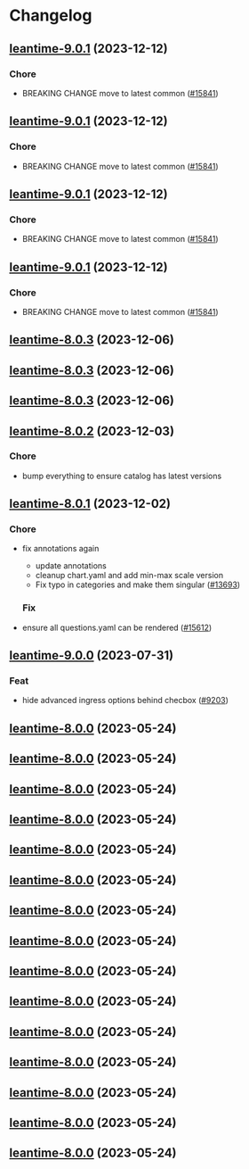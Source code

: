 # Changelog



## [leantime-9.0.1](https://github.com/truecharts/charts/compare/leantime-8.0.3...leantime-9.0.1) (2023-12-12)

### Chore

- BREAKING CHANGE move to latest common ([#15841](https://github.com/truecharts/charts/issues/15841))
  
  


## [leantime-9.0.1](https://github.com/truecharts/charts/compare/leantime-8.0.3...leantime-9.0.1) (2023-12-12)

### Chore

- BREAKING CHANGE move to latest common ([#15841](https://github.com/truecharts/charts/issues/15841))
  
  


## [leantime-9.0.1](https://github.com/truecharts/charts/compare/leantime-8.0.3...leantime-9.0.1) (2023-12-12)

### Chore

- BREAKING CHANGE move to latest common ([#15841](https://github.com/truecharts/charts/issues/15841))
  
  


## [leantime-9.0.1](https://github.com/truecharts/charts/compare/leantime-8.0.3...leantime-9.0.1) (2023-12-12)

### Chore

- BREAKING CHANGE move to latest common ([#15841](https://github.com/truecharts/charts/issues/15841))
  
  



## [leantime-8.0.3](https://github.com/truecharts/charts/compare/leantime-8.0.2...leantime-8.0.3) (2023-12-06)




## [leantime-8.0.3](https://github.com/truecharts/charts/compare/leantime-8.0.2...leantime-8.0.3) (2023-12-06)




## [leantime-8.0.3](https://github.com/truecharts/charts/compare/leantime-8.0.2...leantime-8.0.3) (2023-12-06)




## [leantime-8.0.2](https://github.com/truecharts/charts/compare/leantime-8.0.1...leantime-8.0.2) (2023-12-03)

### Chore

- bump everything to ensure catalog has latest versions
  
  


## [leantime-8.0.1](https://github.com/truecharts/charts/compare/leantime-9.0.0...leantime-8.0.1) (2023-12-02)

### Chore

- fix annotations again
  - update annotations
  - cleanup chart.yaml and add min-max scale version
  - Fix typo in categories and make them singular ([#13693](https://github.com/truecharts/charts/issues/13693))
  
  ### Fix

- ensure all questions.yaml can be rendered ([#15612](https://github.com/truecharts/charts/issues/15612))
  
  











## [leantime-9.0.0](https://github.com/truecharts/charts/compare/leantime-8.0.0...leantime-9.0.0) (2023-07-31)

### Feat

- hide advanced ingress options behind checbox ([#9203](https://github.com/truecharts/charts/issues/9203))
  
  


## [leantime-8.0.0](https://github.com/truecharts/charts/compare/leantime-7.0.33...leantime-8.0.0) (2023-05-24)




## [leantime-8.0.0](https://github.com/truecharts/charts/compare/leantime-7.0.33...leantime-8.0.0) (2023-05-24)




## [leantime-8.0.0](https://github.com/truecharts/charts/compare/leantime-7.0.33...leantime-8.0.0) (2023-05-24)




## [leantime-8.0.0](https://github.com/truecharts/charts/compare/leantime-7.0.33...leantime-8.0.0) (2023-05-24)




## [leantime-8.0.0](https://github.com/truecharts/charts/compare/leantime-7.0.33...leantime-8.0.0) (2023-05-24)




## [leantime-8.0.0](https://github.com/truecharts/charts/compare/leantime-7.0.33...leantime-8.0.0) (2023-05-24)




## [leantime-8.0.0](https://github.com/truecharts/charts/compare/leantime-7.0.33...leantime-8.0.0) (2023-05-24)




## [leantime-8.0.0](https://github.com/truecharts/charts/compare/leantime-7.0.33...leantime-8.0.0) (2023-05-24)




## [leantime-8.0.0](https://github.com/truecharts/charts/compare/leantime-7.0.33...leantime-8.0.0) (2023-05-24)




## [leantime-8.0.0](https://github.com/truecharts/charts/compare/leantime-7.0.33...leantime-8.0.0) (2023-05-24)




## [leantime-8.0.0](https://github.com/truecharts/charts/compare/leantime-7.0.33...leantime-8.0.0) (2023-05-24)




## [leantime-8.0.0](https://github.com/truecharts/charts/compare/leantime-7.0.33...leantime-8.0.0) (2023-05-24)




## [leantime-8.0.0](https://github.com/truecharts/charts/compare/leantime-7.0.33...leantime-8.0.0) (2023-05-24)




## [leantime-8.0.0](https://github.com/truecharts/charts/compare/leantime-7.0.33...leantime-8.0.0) (2023-05-24)




## [leantime-8.0.0](https://github.com/truecharts/charts/compare/leantime-7.0.33...leantime-8.0.0) (2023-05-24)

